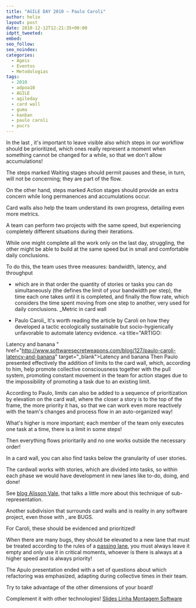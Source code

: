 ```yaml
---
title: "AGILE DAY 2010 – Paulo Caroli"
author: helio
layout: post
date: 2010-12-12T12:21:35+00:00
idptt_tweeted: 
embed: 
seo_follow: 
seo_noindex: 
categories:
  - Ageis
  - Eventos
  - Metodologias
tags:
  - 2010
  - adpoa10
  - AGILE
  - agileday
  - card wall
  - guma
  - kanban
  - paulo caroli
  - pucrs
---
```


In the last , it's important to leave visible also which steps in our workflow should be prioritized, which ones really represent a moment when something cannot be changed for a while, so that we don't allow accumulations!

The steps marked Waiting stages should permit pauses and these, in turn, will not be concerning; they are part of the flow.

On the other hand, steps marked Action stages should provide an extra concern while long permanences and accumulations occur.

Card walls also help the team understand its own progress, detailing even more metrics.

A team can perform two projects with the same speed, but experiencing completely different situations during their iterations.

While one might complete all the work only on the last day, struggling, the other might be able to build at the same speed but in small and comfortable daily conclusions.

To do this, the team uses three measures: bandwidth, latency, and throughput

 - which are in that order the quantity of stories or tasks you can do simultaneously (the defines the limit of your bandwidth per step), the time each one takes until it is completed, and finally the flow rate, which considers the time spent moving from one step to another, very used for daily conclusions. _Metric in card wall

 - Paulo Caroli_ It's worth reading the article by Caroli on how they developed a tactic ecologically sustainable but socio-hygienically unfavorable to automate latency evidence. <a title="ARTIGO:

Latency and banana " href="http://www.softwaresecretweapons.com/blog/127/paulo-caroli-latency-and-banana" target="_blank">Latency and banana</a> Then Paulo presented effectively the addition of limits to the card wall, which, according to him, help promote collective consciousness together with the pull system, promoting constant movement in the team for action stages due to the impossibility of promoting a task due to an existing limit.

According to Paulo, limits can also be added to a sequence of prioritization by elevation on the card wall, where the closer a story is to the top of the frame, the more priority it has, so that we can work even more reactively with the team's changes and process flow in an auto-organized way!

What's higher is more important; each member of the team only executes one task at a time, there is a limit in some steps!

Then everything flows prioritarily and no one works outside the necessary order!

In a card wall, you can also find tasks below the granularity of user stories.

The cardwall works with stories, which are divided into tasks, so within each phase we would have development in new lanes like to-do, doing, and done!

See <a title="Blog Alisson Vale" href="http://alissonvale.com/englishblog/" target="_blank">blog Alisson Vale,</a> that talks a little more about this technique of sub-representation.

Another subdivision that surrounds card walls and is reality in any software project, even those with , are BUGS.

For Caroli, these should be evidenced and prioritized!

When there are many bugs, they should be elevated to a new lane that must be treated according to the rules of a <a title="pista de ultrpassagem" href="http://en.wikipedia.org/wiki/Passing_lane" target="_blank">passing lane</a>, you must always leave it empty and only use it in critical moments, whoever is there is always at a higher speed and is always priority!

The Apulo presentation ended with a set of questions about which refactoring was emphasized, adapting during collective times in their team.

Try to take advantage of the other dimensions of your board!

Complement it with other technologies! <a title="Apresentação" href="http://www.slideshare.net/paulocaroli/a-linha-de-montagem-de-sw" target="_blank">Slides Linha Montagem Software</a>